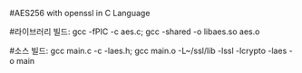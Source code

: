 #AES256 with openssl in C Language

#라이브러리 빌드:
gcc -fPIC -c aes.c;
gcc -shared -o libaes.so aes.o

#소스 빌드:
gcc main.c -c -laes.h;
gcc main.o -L~/ssl/lib -lssl -lcrypto -laes -o main
